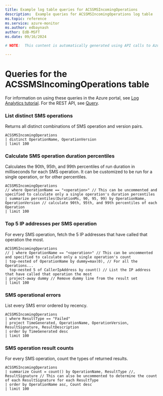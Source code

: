 ```yaml
---
title: Example log table queries for ACSSMSIncomingOperations
description:  Example queries for ACSSMSIncomingOperations log table
ms.topic: reference
ms.service: azure-monitor
ms.author: edbaynash
author: EdB-MSFT
ms.date: 09/16/2024

# NOTE:  This content is automatically generated using API calls to Azure. Any edits made on these files will be overwritten in the next run of the script. 

---
```


# Queries for the ACSSMSIncomingOperations table

For information on using these queries in the Azure portal, see [Log Analytics tutorial](/azure/azure-monitor/logs/log-analytics-tutorial). For the REST API, see [Query](/rest/api/loganalytics/query).


### List distinct SMS operations  


Returns all distinct combinations of SMS operation and version pairs.  

```query
ACSSMSIncomingOperations
| distinct OperationName, OperationVersion 
| limit 100
```



### Calculate SMS operation duration percentiles  


Calculates the 90th, 95th, and 99th percentiles of run duration in milliseconds for each SMS operation. It can be customized to be run for a single operation, or for other percentiles.  

```query
ACSSMSIncomingOperations
// where OperationName == "<operation>" // This can be uncommented and specified to calculate only a single operation's duration percentiles
| summarize percentiles(DurationMs, 90, 95, 99) by OperationName, OperationVersion // calculate 90th, 95th, and 99th percentiles of each Operation
| limit 100

```



### Top 5 IP addresses per SMS operation  


For every SMS operation, fetch the 5 IP addresses that have called that operation the most.  

```query
ACSSMSIncomingOperations
// | where OperationName == "<operation>" // This can be uncommented and specified to calculate only a single operation's count
| top-nested of OperationName by dummy=max(0), // For all the Operations...
  top-nested 5 of CallerIpAddress by count() // List the IP address that have called that operation the most
| project-away dummy // Remove dummy line from the result set
| limit 100
```



### SMS operational errors  


List every SMS error ordered by recency.  

```query
ACSSMSIncomingOperations
| where ResultType == "Failed"
| project TimeGenerated, OperationName, OperationVersion, ResultSignature, ResultDescription
| order by TimeGenerated desc
| limit 100
```



### SMS operation result counts  


For every SMS operation, count the types of returned results.  

```query
ACSSMSIncomingOperations
| summarize Count = count() by OperationName, ResultType //, ResultSignature // This can also be uncommented to determine the count of each ResultSignature for each ResultType 
| order by OperationName asc, Count desc
| limit 100
```

